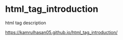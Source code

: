 # html_tag_introduction
html tag description


https://kamrulhasan05.github.io/html_tag_introduction/
